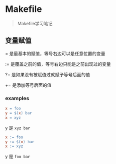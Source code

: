 # Makefile

> Makefile学习笔记

## 变量赋值

= 是最基本的赋值，等号右边可以是任意位置的变量

:= 是覆盖之前的值，等号右边只能是之前出现过的变量

?= 是如果没有被赋值过就赋予等号后面的值

+= 是添加等号后面的值

### examples

```makefile
x = foo
y = $(x) bar
x = xyz
```

y 是 `xyz bar`

```makefile
x := foo
y := $(x) bar
x := xyz
```

y 是 `foo bar`
